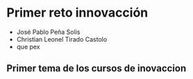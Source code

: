 # Primer reto innovacción

- José Pablo Peña Solis
- Christian Leonel Tirado Castolo
- que pex 

## Primer tema de los cursos de inovaccion 